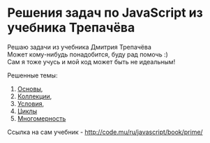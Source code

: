 # Решения задач по JavaScript из учебника Трепачёва
Решаю задачи из учебника Дмитрия Трепачёва  
Может кому-нибудь понадобится, буду рад помочь :)  
Сам я тоже учусь и мой код может быть не идеальным!  

Решенные темы:
1. [Основы](https://github.com/traverpirog/javascript_code.mu/tree/master/Основы),  
2. [Коллекции](https://github.com/traverpirog/javascript_code.mu/tree/master/Коллекции),  
3. [Условия](https://github.com/traverpirog/javascript_code.mu/tree/master/Условия),  
4. [Циклы](https://github.com/traverpirog/javascript_code.mu/tree/master/Циклы)  
5. [Многомерность](https://github.com/traverpirog/javascript_code.mu/tree/master/Многомерность)

Ссылка на сам учебник - http://code.mu/ru/javascript/book/prime/
